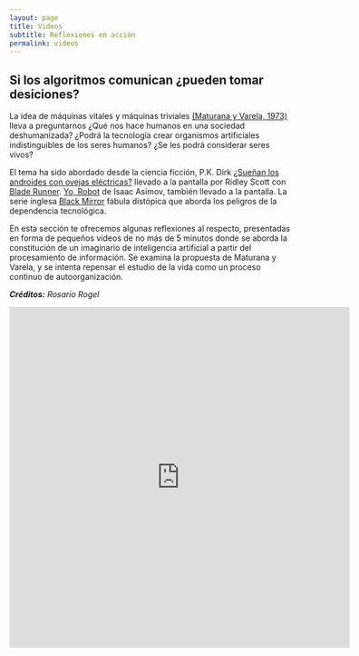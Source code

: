 ```yaml
---
layout: page
title: Videos
subtitle: Reflexiones en acción
permalink: videos
---
```


## Si los algoritmos comunican ¿pueden tomar desiciones?

La idea de máquinas vitales y máquinas triviales [(Maturana y Varela, 1973)](chrome-extension://efaidnbmnnnibpcajpcglclefindmkaj/https://des-juj.infd.edu.ar/sitio/educacion-emocional-2019/upload/De_maquinas_y_Seres_Vivos_-_Maturana.pdf) lleva a preguntarnos ¿Qué nos hace humanos en una sociedad deshumanizada? ¿Podrá la tecnología crear organismos artificiales indistinguibles de los seres humanos? ¿Se les podrá considerar seres vivos?

El tema ha sido abordado desde la ciencia ficción, P.K. Dirk [¿Sueñan los androides con ovejas eléctricas?](chrome-extension://efaidnbmnnnibpcajpcglclefindmkaj/https://www.philosophia.cl/biblioteca/dick/runner.pdf) llevado a la pantalla por Ridley Scott con [Blade Runner](https://es.wikipedia.org/wiki/Blade_Runner). [Yo, Robot](chrome-extension://efaidnbmnnnibpcajpcglclefindmkaj/https://redescol.ilce.edu.mx/20aniversario/componentes/proyec_colab/2005/solaris/redescolar.ilce.edu.mx/redescolar/proyectos/solaris/scifi/yo_robot.pdf) de Isaac Asimov, también llevado a la pantalla. La serie inglesa [Black Mirror](https://www.netflix.com/mx/title/70264888) fábula distópica que aborda los peligros de la dependencia tecnológica.

En esta sección te ofrecemos algunas reflexiones al respecto, presentadas en forma de pequeños videos de no más de 5 minutos donde se aborda la constitución de un imaginario de inteligencia artificial a partir del procesamiento de información. Se examina la propuesta de Maturana y Varela, y se intenta repensar el estudio de la vida como un proceso continuo de autoorganización. 

***Créditos:** Rosario Rogel*


<iframe
    width="600"
    height="600"
    frameBorder="0"
    src="https://flipgrid.com/+141yexjm?embed=true"
    webkitallowfullscreen
    mozallowfullscreen
    allowfullscreen
    allow="microphone; camera; display-capture"></iframe>
